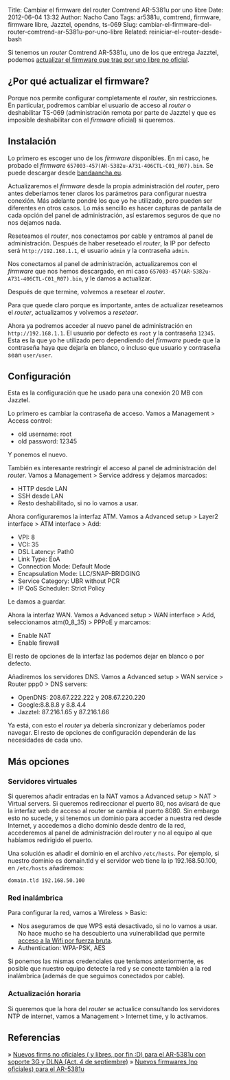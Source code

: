 Title: Cambiar el firmware del router Comtrend AR-5381u por uno libre
Date: 2012-06-04 13:32
Author: Nacho Cano
Tags: ar5381u, comtrend, firmware, firmware libre, Jazztel, opendns, ts-069
Slug: cambiar-el-firmware-del-router-comtrend-ar-5381u-por-uno-libre
Related: reiniciar-el-router-desde-bash

Si tenemos un _router_ Comtrend AR-5381u, uno de los que entrega
Jazztel, podemos [actualizar el firmware que trae por uno libre no
oficial][].

¿Por qué actualizar el firmware?
--------------------------------

Porque nos permite configurar completamente el _router_, sin
restricciones. En particular, podremos cambiar el usuario de acceso al
_router_ o deshabilitar TS-069 (administración remota por parte de
Jazztel y que es imposible deshabilitar con el _firmware_ oficial) si
queremos.


Instalación
-----------

Lo primero es escoger uno de los _firmware_ disponibles. En mi caso, he
probado el _firmware_ `657003-457(AR-5382u-A731-406CTL-C01_R07).bin`. Se
puede descargar desde [bandaancha.eu][].

Actualizaremos el _firmware_ desde la propia administración del
_router_, pero antes deberíamos tener claros los parámetros para
configurar nuestra conexión. Más adelante pondré los que yo he
utilizado, pero pueden ser diferentes en otros casos. Lo más sencillo es
hacer capturas de pantalla de cada opción del panel de administración,
así estaremos seguros de que no nos dejamos nada.

Reseteamos el _router_, nos conectamos por cable y entramos al panel de
administración. Después de haber reseteado el _router_, la IP por
defecto será `http://192.168.1.1`, el usuario `admin` y la contraseña
`admin`.

Nos conectamos al panel de administración, actualizaremos con el
_firmware_ que nos hemos descargado, en mi caso
`657003-457(AR-5382u-A731-406CTL-C01_R07).bin`, y le damos a actualizar.

Después de que termine, volvemos a resetear el _router_.

Para que quede claro porque es importante, antes de actualizar
reseteamos el _router_, actualizamos y volvemos a _resetear_.

Ahora ya podremos acceder al nuevo panel de administración en
`http://192.168.1.1`. El usuario por defecto es `root` y la contraseña
`12345`. Esta es la que yo he utilizado pero dependiendo del _firmware_
puede que la contraseña haya que dejarla en blanco, o incluso que
usuario y contraseña sean `user/user`.

Configuración
-------------

Esta es la configuración que he usado para una conexión 20 MB con
Jazztel.

Lo primero es cambiar la contraseña de acceso. Vamos a Management >
Access control:

-   old username: root
-   old password: 12345

Y ponemos el nuevo.

También es interesante restringir el acceso al panel de administración
del _router_. Vamos a Management > Service address y dejamos marcados:

-   HTTP desde LAN
-   SSH desde LAN
-   Resto deshabilitado, si no lo vamos a usar.

Ahora configuraremos la interfaz ATM. Vamos a Advanced setup > Layer2
interface > ATM interface > Add:

-   VPI: 8
-   VCI: 35
-   DSL Latency: Path0
-   Link Type: EoA
-   Connection Mode: Default Mode
-   Encapsulation Mode: LLC/SNAP-BRIDGING
-   Service Category: UBR without PCR
-   IP QoS Scheduler: Strict Policy

Le damos a guardar.

Ahora la interfaz WAN. Vamos a Advanced setup > WAN interface > Add,
seleccionamos atm(0_8_35) > PPPoE y marcamos:

-   Enable NAT
-   Enable firewall

El resto de opciones de la interfaz las podemos dejar en blanco o por
defecto.

Añadiremos los servidores DNS. Vamos a Advanced setup > WAN service >
Router ppp0 > DNS servers:

-   OpenDNS: 208.67.222.222 y 208.67.220.220
-   Google:8.8.8.8 y 8.8.4.4
-   Jazztel: 87.216.1.65 y 87.216.1.66

Ya está, con esto el _router_ ya debería sincronizar y deberíamos poder
navegar. El resto de opciones de configuración dependerán de las
necesidades de cada uno.

Más opciones
------------

### Servidores virtuales

Si queremos añadir entradas en la NAT vamos a Advanced setup > NAT >
Virtual servers. Si queremos redireccionar el puerto 80, nos avisará de
que la interfaz web de acceso al router se cambia al puerto 8080. Sin
embargo esto no sucede, y si tenemos un dominio para acceder a nuestra
red desde Internet, y accedemos a dicho dominio desde dentro de la red,
accederemos al panel de administración del router y no al equipo al que
habíamos redirigido el puerto.

Una solución es añadir el dominio en el archivo `/etc/hosts`. Por
ejemplo, si nuestro dominio es domain.tld y el servidor web tiene la ip
192.168.50.100, en `/etc/hosts` añadiremos:

    domain.tld 192.168.50.100

### Red inalámbrica

Para configurar la red, vamos a Wireless > Basic:

-   Nos aseguramos de que WPS está desactivado, si no lo vamos a usar.
    No hace mucho se ha descubierto una vulnerabilidad que permite
    [acceso a la Wifi por fuerza bruta][].
-   Authentication: WPA-PSK, AES

Si ponemos las mismas credenciales que teníamos anteriormente, es
posible que nuestro equipo detecte la red y se conecte también a la red
inalámbrica (además de que seguimos conectados por cable).

### Actualización horaria

Si queremos que la hora del _router_ se actualice consultando los
servidores NTP de internet, vamos a Management > Internet time, y lo
activamos.

Referencias
-----------

» [Nuevos firms no oficiales ( y libres, por fin :D) para el AR-5381u
con soporte 3G y DLNA (Act. 4 de septiembre)][actualizar el firmware que
trae por uno libre no oficial]
» [Nuevos firmwares (no oficiales) para el AR-5381u][]

  [actualizar el firmware que trae por uno libre no oficial]: http://bandaancha.eu/tema/1684224/nuevos-firms-no-oficiales-libres-fin-d-ar-5381u-soporte-3g-dlna-act-4-septiembre
    "actualizar el firmware que trae por uno libre no oficial"
  [bandaancha.eu]: http://bandaancha.eu/store/Jazztel/AR5381NOF.zip
    "bandaancha.eu"
  [acceso a la Wifi por fuerza bruta]: http://bandaancha.eu/articulos/vulnerabilidad-wps-permite-ataques-8214
    "acceso a la Wifi por fuerza bruta"
  [Nuevos firmwares (no oficiales) para el AR-5381u]: http://bandaancha.eu/tema/1680034/nuevos-firmwares-no-oficiales-ar-5381u
    "Nuevos firmwares (no oficiales) para el AR-5381u"
